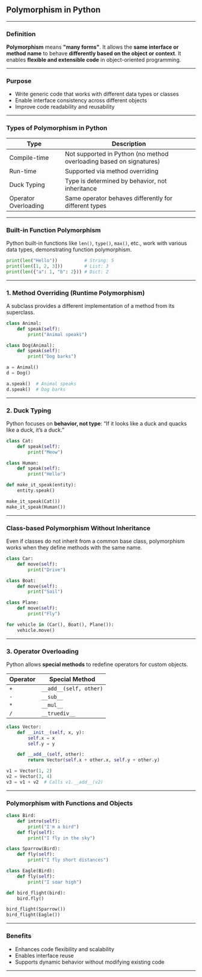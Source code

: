 ## **Polymorphism in Python**

---

### **Definition**

**Polymorphism** means **"many forms"**. It allows the **same interface or method name** to behave **differently based on the object or context**. It enables **flexible and extensible code** in object-oriented programming.

---

### **Purpose**

* Write generic code that works with different data types or classes
* Enable interface consistency across different objects
* Improve code readability and reusability

---

### **Types of Polymorphism in Python**

| Type                 | Description                                                         |
| -------------------- | ------------------------------------------------------------------- |
| Compile-time         | Not supported in Python (no method overloading based on signatures) |
| Run-time             | Supported via method overriding                                     |
| Duck Typing          | Type is determined by behavior, not inheritance                     |
| Operator Overloading | Same operator behaves differently for different types               |

---

### **Built-in Function Polymorphism**

Python built-in functions like `len()`, `type()`, `max()`, etc., work with various data types, demonstrating function polymorphism.

```python
print(len("Hello"))          # String: 5
print(len([1, 2, 3]))        # List: 3
print(len({"a": 1, "b": 2})) # Dict: 2
```

---

### **1. Method Overriding (Runtime Polymorphism)**

A subclass provides a different implementation of a method from its superclass.

```python
class Animal:
    def speak(self):
        print("Animal speaks")

class Dog(Animal):
    def speak(self):
        print("Dog barks")

a = Animal()
d = Dog()

a.speak()  # Animal speaks
d.speak()  # Dog barks
```

---

### **2. Duck Typing**

Python focuses on **behavior, not type**: “If it looks like a duck and quacks like a duck, it’s a duck.”

```python
class Cat:
    def speak(self):
        print("Meow")

class Human:
    def speak(self):
        print("Hello")

def make_it_speak(entity):
    entity.speak()

make_it_speak(Cat())
make_it_speak(Human())
```

---

### **Class-based Polymorphism Without Inheritance**

Even if classes do not inherit from a common base class, polymorphism works when they define methods with the same name.

```python
class Car:
    def move(self):
        print("Drive")

class Boat:
    def move(self):
        print("Sail")

class Plane:
    def move(self):
        print("Fly")

for vehicle in (Car(), Boat(), Plane()):
    vehicle.move()
```

---

### **3. Operator Overloading**

Python allows **special methods** to redefine operators for custom objects.

| Operator | Special Method         |
| -------- | ---------------------- |
| `+`      | `__add__(self, other)` |
| `-`      | `__sub__`              |
| `*`      | `__mul__`              |
| `/`      | `__truediv__`          |

```python
class Vector:
    def __init__(self, x, y):
        self.x = x
        self.y = y

    def __add__(self, other):
        return Vector(self.x + other.x, self.y + other.y)

v1 = Vector(1, 2)
v2 = Vector(3, 4)
v3 = v1 + v2  # Calls v1.__add__(v2)
```

---

### **Polymorphism with Functions and Objects**

```python
class Bird:
    def intro(self):
        print("I'm a bird")
    def fly(self):
        print("I fly in the sky")

class Sparrow(Bird):
    def fly(self):
        print("I fly short distances")

class Eagle(Bird):
    def fly(self):
        print("I soar high")

def bird_flight(bird):
    bird.fly()

bird_flight(Sparrow())
bird_flight(Eagle())
```

---

### **Benefits**

* Enhances code flexibility and scalability
* Enables interface reuse
* Supports dynamic behavior without modifying existing code

---
